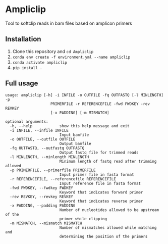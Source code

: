 # Ampliclip
Tool to softclip reads in bam files based on amplicon primers

## Installation

1. Clone this repository and ``cd Ampliclip``
2. ``conda env create -f environment.yml --name ampliclip``
3. ``conda activate ampliclip``
4. ``pip install .``

## Full usage

```
usage: ampliclip [-h] -i INFILE -o OUTFILE -fq OUTFASTQ [-l MINLENGTH] -p
                    PRIMERFILE -r REFERENCEFILE -fwd FWDKEY -rev REVKEY
                    [-x PADDING] [-m MISMATCH]

optional arguments:
  -h, --help            show this help message and exit
  -i INFILE, --infile INFILE
                        Input bamfile
  -o OUTFILE, --outfile OUTFILE
                        Output bamfile
  -fq OUTFASTQ, --outfastq OUTFASTQ
                        Output fastq file for trimmed reads
  -l MINLENGTH, --minlength MINLENGTH
                        Minimum length of fastq read after trimming allowed
  -p PRIMERFILE, --primerfile PRIMERFILE
                        Input primer file in fasta format
  -r REFERENCEFILE, --referencefile REFERENCEFILE
                        Input reference file in fasta format
  -fwd FWDKEY, --fwdkey FWDKEY
                        Keyword that indicates forward primer
  -rev REVKEY, --revkey REVKEY
                        Keyword that indicates reverse primer
  -x PADDING, --padding PADDING
                        Number of nucleotides allowed to be upstream of the
                        primer while clipping
  -m MISMATCH, --mismatch MISMATCH
                        Number of mismatches allowed while matching and
                        determining the position of the primers
```